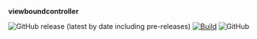 __viewboundcontroller__

![GitHub release (latest by date including pre-releases)](https://img.shields.io/github/v/release/w2sv/viewboundcontroller?include_prereleases)
[![Build](https://github.com/w2sv/viewboundcontroller/actions/workflows/workflow.yaml/badge.svg)](https://github.com/w2sv/viewboundcontroller/actions/workflows/workflow.yaml)
![GitHub](https://img.shields.io/github/license/w2sv/viewboundcontroller)
